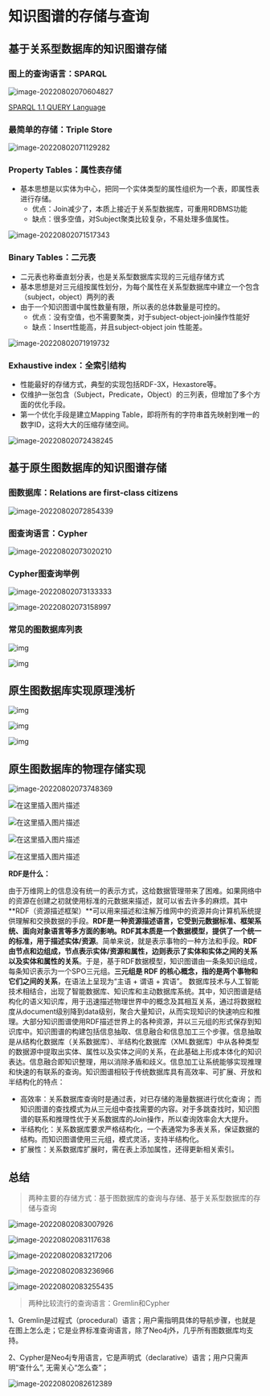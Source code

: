 # 知识图谱的存储与查询

## 基于关系型数据库的知识图谱存储

### 图上的查询语言：SPARQL

![image-20220802070604827](C:/Users/HP/AppData/Roaming/Typora/typora-user-images/image-20220802070604827.png)



[SPARQL 1.1 QUERY Language](https://www.w3.org/TR/sparql11-query/)





### 最简单的存储：Triple Store

![image-20220802071129282](https://raw.githubusercontent.com/lqyspace/mypic/master/PicBed/202208020711325.png)







### Property Tables：属性表存储

- 基本思想是以实体为中心，把同一个实体类型的属性组织为一个表，即属性表进行存储。
  - 优点：Join减少了，本质上接近于关系型数据库，可重用RDBMS功能
  - 缺点：很多空值，对Subject聚类比较复杂，不易处理多值属性。

![image-20220802071517343](https://raw.githubusercontent.com/lqyspace/mypic/master/PicBed/202208020715369.png)



### Binary Tables：二元表

- 二元表也称垂直划分表，也是关系型数据库实现的三元组存储方式
- 基本思想是对三元组按属性划分，为每个属性在关系型数据库中建立一个包含（subject，object）两列的表
- 由于一个知识图谱中属性数量有限，所以表的总体数量是可控的。
  - 优点：没有空值，也不需要聚类，对于subject-object-join操作性能好
  - 缺点：Insert性能高，并且subject-object join 性能差。

![image-20220802071919732](https://raw.githubusercontent.com/lqyspace/mypic/master/PicBed/202208020719763.png)



### Exhaustive index：全索引结构

- 性能最好的存储方式，典型的实现包括RDF-3X，Hexastore等。
- 仅维护一张包含（Subject，Predicate，Object）的三列表，但增加了多个方面的优化手段。
- 第一个优化手段是建立Mapping Table，即将所有的字符串首先映射到唯一的数字ID，这将大大的压缩存储空间。

![image-20220802072438245](https://raw.githubusercontent.com/lqyspace/mypic/master/PicBed/202208020724271.png)





## 基于原生图数据库的知识图谱存储

### 图数据库：Relations are first-class citizens

![image-20220802072854339](https://raw.githubusercontent.com/lqyspace/mypic/master/PicBed/202208020728379.png)



### 图查询语言：Cypher

![image-20220802073020210](https://raw.githubusercontent.com/lqyspace/mypic/master/PicBed/202208020730266.png)

### Cypher图查询举例

![image-20220802073133333](https://raw.githubusercontent.com/lqyspace/mypic/master/PicBed/202208020731368.png)



![image-20220802073158997](https://raw.githubusercontent.com/lqyspace/mypic/master/PicBed/202208020731031.png)



### 常见的图数据库列表

![img](https://raw.githubusercontent.com/lqyspace/mypic/master/PicBed/202208020732328.png)



![img](https://raw.githubusercontent.com/lqyspace/mypic/master/PicBed/202208020733041.png)



## 原生图数据库实现原理浅析

![img](https://raw.githubusercontent.com/lqyspace/mypic/master/PicBed/202208020734273.png)





![img](https://raw.githubusercontent.com/lqyspace/mypic/master/PicBed/202208020736204.png)

![img](https://raw.githubusercontent.com/lqyspace/mypic/master/PicBed/202208020736611.png)



## 原生图数据库的物理存储实现

![image-20220802073748369](https://raw.githubusercontent.com/lqyspace/mypic/master/PicBed/202208020737398.png)



![在这里插入图片描述](https://raw.githubusercontent.com/lqyspace/mypic/master/PicBed/202208020737029.png)

![在这里插入图片描述](https://raw.githubusercontent.com/lqyspace/mypic/master/PicBed/202208020738029.png)

![在这里插入图片描述](https://raw.githubusercontent.com/lqyspace/mypic/master/PicBed/202208020738127.png)

![在这里插入图片描述](https://raw.githubusercontent.com/lqyspace/mypic/master/PicBed/202208020738388.png)

**RDF是什么：**

由于万维网上的信息没有统一的表示方式，这给数据管理带来了困难。如果网络中的资源在创建之初就使用标准的元数据来描述，就可以省去许多的麻烦。其中**RDF（资源描述框架）**可以用来描述和注解万维网中的资源并向计算机系统提供理解和交换数据的手段。**RDF是一种资源描述语言，它受到元数据标准、框架系统、面向对象语言等多方面的影响。RDF其本质是一个数据模型，提供了一个统一的标准，用于描述实体/资源**。简单来说，就是表示事物的一种方法和手段。**RDF由节点和边组成，节点表示实体/资源和属性，边则表示了实体和实体之间的关系以及实体和属性的关系**。于是，基于RDF数据模型，知识图谱由一条条知识组成，每条知识表示为一个SPO三元组。**三元组是 RDF 的核心概念，指的是两个事物和它们之间的关系**，在语法上呈现为“主语 + 谓语 + 宾语”。
数据库技术与人工智能技术相结合，出现了智能数据库、知识库和主动数据库系统。其中，知识图谱是结构化的语义知识库，用于迅速描述物理世界中的概念及其相互关系，通过将数据粒度从document级别降到data级别，聚合大量知识，从而实现知识的快速响应和推理。大部分知识图谱使用RDF描述世界上的各种资源，并以三元组的形式保存到知识库中。知识图谱的构建包括信息抽取、信息融合和信息加工三个步骤。信息抽取是从结构化数据库（关系数据库）、半结构化数据库（XML数据库）中从各种类型的数据源中提取出实体、属性以及实体之间的关系，在此基础上形成本体化的知识表达。信息融合即知识整理，用以消除矛盾和歧义。信息加工让系统能够实现推理和快速的有联系的查询。知识图谱相较于传统数据库具有高效率、可扩展、开放和半结构化的特点：

- 高效率：关系数据库查询时是通过表，对已存储的海量数据进行优化查询； 而知识图谱的查找模式为从三元组中查找需要的内容。对于多跳查找时，知识图谱的联系和推理性优于关系数据库的Join操作，所以查询效率会大大提升。
- 半结构化：关系数据库要求严格结构化，一个表通常为多表关系，保证数据的结构。而知识图谱使用三元组，模式灵活，支持半结构化。
- 扩展性：关系数据库扩展时，需在表上添加属性，还得更新相关索引。



## 总结

> 两种主要的存储方式：基于图数据库的查询与存储、基于关系型数据库的存储与查询

![image-20220802083007926](https://raw.githubusercontent.com/lqyspace/mypic/master/PicBed/202208020830973.png)



![image-20220802083117638](https://raw.githubusercontent.com/lqyspace/mypic/master/PicBed/202208020831676.png)

![image-20220802083217206](https://raw.githubusercontent.com/lqyspace/mypic/master/PicBed/202208020832247.png)



![image-20220802083236966](https://raw.githubusercontent.com/lqyspace/mypic/master/PicBed/202208020832006.png)



![image-20220802083255435](https://raw.githubusercontent.com/lqyspace/mypic/master/PicBed/202208020832475.png)



> 两种比较流行的查询语言：Gremlin和Cypher

1、Gremlin是过程式（procedural）语言；用户需指明具体的导航步骤，也就是在图上怎么走；它是业界标准查询语言，除了Neo4j外，几乎所有图数据库均支持。

2、Cypher是Neo4j专用语言，它是声明式（declarative）语言；用户只需声明“查什么”, 无需关心“怎么查”；

![image-20220802082612389](https://raw.githubusercontent.com/lqyspace/mypic/master/PicBed/202208020826429.png)


